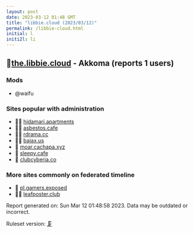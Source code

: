 ```yaml
---
layout: post
date: 2023-03-12 01:48 GMT
title: "libbie.cloud (2023/03/12)"
permalink: /libbie-cloud.html
initial: l
initi2l: li
---
```


## 🦝[the.libbie.cloud](https://the.libbie.cloud) - Akkoma (reports 1 users)

### Mods
 * @waifu

### Sites popular with administration

* 🦝🧸 [hidamari.apartments](/hidamari-apartments.html)
* 🦝🧸 [asbestos.cafe](/asbestos-cafe.html)
* 🦝🧸 [rdrama.cc](/rdrama-cc.html)
* 🦝🧸 [bajax.us](/bajax-us.html)
* 🐘 [moar.cachapa.xyz](/moar-cachapa-xyz.html)
* 🦝 [sleepy.cafe](/sleepy-cafe.html)
* 🦝 [clubcyberia.co](/clubcyberia-co.html)

### More sites commonly on federated timeline

* 🐘 [pl.gamers.exposed](/pl-gamers-exposed.html)
* 🦝🧸 [leafposter.club](/leafposter-club.html)

Report generated on: Sun Mar 12 01:48:58 2023. Data may be outdated or incorrect.

Ruleset version: [🗜](/version-clamp)
